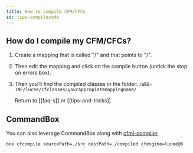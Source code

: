 ```yaml
---
title: How to compile CFM/CFCs
id: tips-compilecode
---
```


## How do I compile my CFM/CFCs? ##

1. Create a mapping that is called "/" and that points to "/".
1. Then edit the mapping and click on the compile button (untick the stop on errors box).
1. Then you'll find the compiled classes in the folder:	```/WEB-INF/lucee/cfclasses/yourappropiatemappingname/```

	Return to [[faq-s]] or [[tips-and-tricks]]

## CommandBox ##

You can also leverage CommandBox along with [cfml-compiler](https://www.forgebox.io/view/cfml-compiler/version/1.0.6)

```
box cfcompile sourcePath=./src destPath=./compiled cfengine=lucee@6
```
